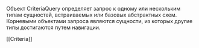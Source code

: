 Объект CriteriaQuery определяет запрос к одному или нескольким типам сущностей, встраиваемых или базовых абстрактных схем. Корневыми объектами запроса являются сущности, из которых другие типы достигаются путем навигации.

[[Criteria]]